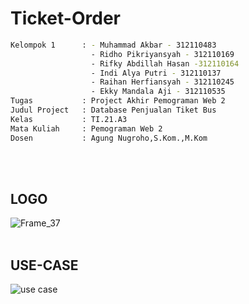 # Ticket-Order

```bash
Kelompok 1      : - Muhammad Akbar - 312110483
                  - Ridho Pikriyansyah - 312110169
                  - Rifky Abdillah Hasan -312110164
                  - Indi Alya Putri - 312110137
                  - Raihan Herfiansyah - 312110245
                  - Ekky Mandala Aji - 312110535
Tugas           : Project Akhir Pemograman Web 2
Judul Project   : Database Penjualan Tiket Bus
Kelas           : TI.21.A3
Mata Kuliah     : Pemograman Web 2
Dosen           : Agung Nugroho,S.Kom.,M.Kom
```

</br></br>

## **LOGO**

![Frame_37](https://github.com/Akbaroke/ticket-order/assets/93238755/8f901ffe-4e51-4f6c-9d8f-65b16d988e86)
</br></br>

## **USE-CASE**

![use case](https://github.com/Akbaroke/ticket-order/assets/115305578/999ed7c0-6de9-47ad-af49-d93ec237c8c5)
